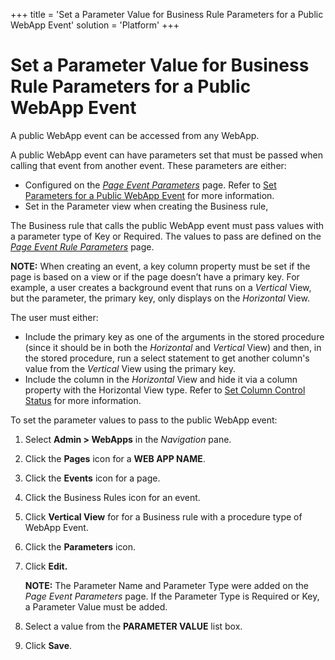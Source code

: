 +++
title = 'Set a Parameter Value for Business Rule Parameters for a Public WebApp Event'
solution = 'Platform'
+++

# Set a Parameter Value for Business Rule Parameters for a Public WebApp Event

A public WebApp event can be accessed from any WebApp.

A public WebApp event can have parameters set that must be passed when
calling that event from another event. These parameters are either:

  - Configured on the *[Page Event
    Parameters](../Sys_Admin/Page_Desc/Page_Event_Param_H.htm)* page.
    Refer to [Set Parameters for a Public WebApp
    Event](Set_Param_Public.htm) for more information.
  - Set in the Parameter view when creating the Business rule,

The Business rule that calls the public WebApp event must pass values
with a parameter type of Key or Required. The values to pass are defined
on the *[Page Event Rule
Parameters](../Sys_Admin/Page_Desc/Page_Event_Rule_Parameters.htm)*
page.

**NOTE:** When creating an event, a key column property must be set if
the page is based on a view or if the page doesn’t have a primary key.
For example, a user creates a background event that runs on a *Vertical*
View, but the parameter, the primary key, only displays on the
*Horizontal* View.

The user must either:

  - Include the primary key as one of the arguments in the stored
    procedure (since it should be in both the *Horizontal* and
    *Vertical* View) and then, in the stored procedure, run a select
    statement to get another column's value from the *Vertical* View
    using the primary key.
  - Include the column in the *Horizontal* View and hide it via a column
    property with the Horizontal View type. Refer to [Set Column Control
    Status](Set_Column_Control_Status.htm) for more information.

To set the parameter values to pass to the public WebApp event:

1.  Select **Admin \> WebApps** in the *Navigation* pane.

2.  Click the **Pages** icon for a **WEB APP NAME**.

3.  Click the **Events** icon for a page.

4.  Click the Business Rules icon for an event.

5.  Click **Vertical View** for for a Business rule with a procedure
    type of WebApp Event.

6.  Click the **Parameters** icon.

7.  Click **Edit.**
    
    **NOTE:** The Parameter Name and Parameter Type were added on the
    *Page Event Parameters* page. If the Parameter Type is Required or
    Key, a Parameter Value must be added.

8.  Select a value from the **PARAMETER VALUE** list box.

9.  Click **Save**.
